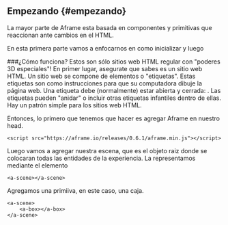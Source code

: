 ## Empezando {#empezando}

La mayor parte de Aframe esta basada en componentes y primitivas que reaccionan ante cambios en el HTML.

En esta primera parte vamos a enfocarnos en como inicializar y luego 

###¿Cómo funciona?
Estos son sólo sitios web HTML regular con "poderes 3D especiales"! 
En primer lugar, asegurate que sabes es un sitio web HTML.
Un sitio web se compone de elementos o "etiquetas". 
Estas etiquetas son como instrucciones para que su computadora dibuje la página web. 
Una etiqueta debe (normalmente) estar abierta y cerrada: <algo> </algo>. 
Las etiquetas pueden "anidar" o incluir otras etiquetas infantiles dentro de ellas.
Hay un patrón simple para los sitios web HTML. 

Entonces, lo primero que tenemos que hacer es agregar Aframe en nuestro head.

```
<script src="https://aframe.io/releases/0.6.1/aframe.min.js"></script>
```

Luego vamos a agregar nuestra escena, que es el objeto raiz donde se colocaran todas las entidades de la experiencia. La representamos mediante el elemento 
<a-scene>

```
<a-scene></a-scene>
```

Agregamos una primiiva, en este caso, una caja.

```
<a-scene>
    <a-box></a-box>
</a-scene>
```